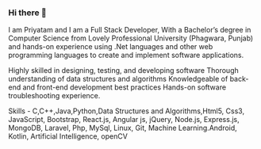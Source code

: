 ### Hi there 👋

<!--
**Priyatam-UX/Priyatam-UX** is a ✨ _special_ ✨ repository because its `README.md` (this file) appears on your GitHub profile.

Here are some ideas to get you started:

- 🔭 I’m currently working on ...
- 🌱 I’m currently learning ...
- 👯 I’m looking to collaborate on ...
- 🤔 I’m looking for help with ...
- 💬 Ask me about ...
- 📫 How to reach me: ...
- 😄 Pronouns: ...
- ⚡ Fun fact: ...
-->

I am Priyatam and  I am a Full Stack Developer, With a Bachelor’s degree in Computer Science from Lovely Professional University (Phagwara, Punjab) and hands-on experience using .Net languages and other web programming languages to create and implement software applications.

Highly skilled in designing, testing, and developing software Thorough understanding of data structures and algorithms Knowledgeable of back-end and front-end development best practices Hands-on software troubleshooting experience.

Skills - C,C++,Java,Python,Data Structures and Algorithms,Html5, Css3, JavaScript, Bootstrap, React.js, Angular js, jQuery, Node.js, Express.js, MongoDB, Laravel, Php, MySql, Linux, Git, Machine Learning.Android, Kotlin, Artificial Intelligence, openCV
